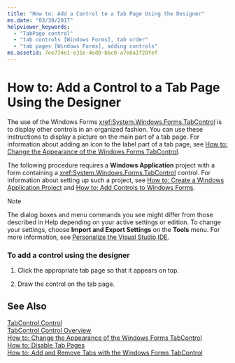 ```yaml
---
title: "How to: Add a Control to a Tab Page Using the Designer"
ms.date: "03/30/2017"
helpviewer_keywords: 
  - "TabPage control"
  - "tab controls [Windows Forms], tab order"
  - "tab pages [Windows Forms], adding controls"
ms.assetid: 7ee734e1-e31e-4ed0-bbc0-a7e8a1f20fef
---
```

# How to: Add a Control to a Tab Page Using the Designer
The use of the Windows Forms <xref:System.Windows.Forms.TabControl> is to display other controls in an organized fashion. You can use these instructions to display a picture on the main part of a tab page. For information about adding an icon to the label part of a tab page, see [How to: Change the Appearance of the Windows Forms TabControl](../../../../docs/framework/winforms/controls/how-to-change-the-appearance-of-the-windows-forms-tabcontrol.md).  
  
 The following procedure requires a **Windows Application** project with a form containing a <xref:System.Windows.Forms.TabControl> control. For information about setting up such a project, see [How to: Create a Windows Application Project](https://msdn.microsoft.com/library/b2f93fed-c635-4705-8d0e-cf079a264efa) and [How to: Add Controls to Windows Forms](../../../../docs/framework/winforms/controls/how-to-add-controls-to-windows-forms.md).  
  
> [!NOTE]
>  The dialog boxes and menu commands you see might differ from those described in Help depending on your active settings or edition. To change your settings, choose **Import and Export Settings** on the **Tools** menu. For more information, see [Personalize the Visual Studio IDE](/visualstudio/ide/personalizing-the-visual-studio-ide).  
  
### To add a control using the designer  
  
1.  Click the appropriate tab page so that it appears on top.  
  
2.  Draw the control on the tab page.  
  
## See Also  
 [TabControl Control](../../../../docs/framework/winforms/controls/tabcontrol-control-windows-forms.md)  
 [TabControl Control Overview](../../../../docs/framework/winforms/controls/tabcontrol-control-overview-windows-forms.md)  
 [How to: Change the Appearance of the Windows Forms TabControl](../../../../docs/framework/winforms/controls/how-to-change-the-appearance-of-the-windows-forms-tabcontrol.md)  
 [How to: Disable Tab Pages](../../../../docs/framework/winforms/controls/how-to-disable-tab-pages.md)  
 [How to: Add and Remove Tabs with the Windows Forms TabControl](../../../../docs/framework/winforms/controls/how-to-add-and-remove-tabs-with-the-windows-forms-tabcontrol.md)
